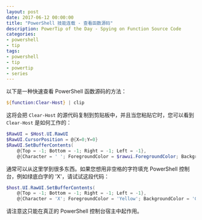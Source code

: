 ```yaml
---
layout: post
date: 2017-06-12 00:00:00
title: "PowerShell 技能连载 - 查看函数源码"
description: PowerTip of the Day - Spying on Function Source Code
categories:
- powershell
- tip
tags:
- powershell
- tip
- powertip
- series
---
```

以下是一种快速查看 PowerShell 函数源码的方法：

```powershell
${function:Clear-Host} | clip
```

这将会把 `Clear-Host` 的源代码复制到剪贴板中，并且当您粘贴它时，您可以看到 `Clear-Host` 是如何工作的：

```powershell
$RawUI = $Host.UI.RawUI
$RawUI.CursorPosition = @{X=0;Y=0}
$RawUI.SetBufferContents(
    @{Top = -1; Bottom = -1; Right = -1; Left = -1},
    @{Character = ' '; ForegroundColor = $rawui.ForegroundColor; BackgroundColor = $rawui.BackgroundColor})
```

通常可以从这里学到很多东西。如果您想用非空格的字符填充 PowerShell 控制台，例如绿底白字的 'X'，请试试这段代码：

```powershell
$host.UI.RawUI.SetBufferContents(
    @{Top = -1; Bottom = -1; Right = -1; Left = -1},
    @{Character = 'X'; ForegroundColor = 'Yellow'; BackgroundColor = 'Green'})
```

请注意这只能在真正的 PowerShell 控制台宿主中起作用。

<!--本文国际来源：[Spying on Function Source Code](http://community.idera.com/powershell/powertips/b/tips/posts/spying-on-function-source-code)-->
